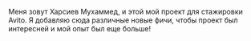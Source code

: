 Меня зовут Харсиев Мухаммед, и этой мой проект для стажировки Avito. Я добавляю сюда различные новые фичи, чтобы проект был интересней и мой опыт был еще больше! 
